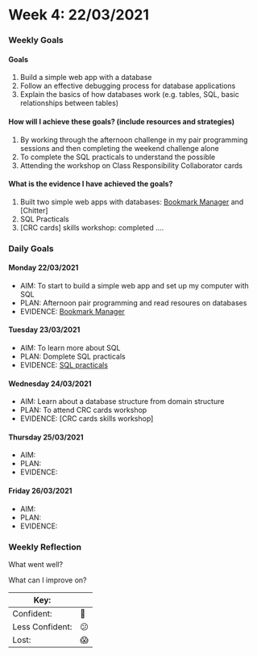 # Week 4: 22/03/2021

### Weekly Goals
#### Goals

1. Build a simple web app with a database
2. Follow an effective debugging process for database applications
3. Explain the basics of how databases work (e.g. tables, SQL, basic relationships between tables)


#### How will I achieve these goals? (include resources and strategies)

1. By working through the afternoon challenge in my pair programming sessions and then completing the weekend challenge alone
2. To complete the SQL practicals to understand the possible
3. Attending the workshop on Class Responsibility Collaborator cards


#### What is the evidence I have achieved the goals?

1. Built two simple web apps with databases: [Bookmark Manager](https://github.com/fg24davies/bookmark_manager) and [Chitter]
2. SQL Practicals
3. [CRC cards] skills workshop: completed ....


### Daily Goals

#### Monday 22/03/2021

- AIM: To start to build a simple web app and set up my computer with SQL
- PLAN: Afternoon pair programming and read resoures on databases
- EVIDENCE: [Bookmark Manager](https://github.com/fg24davies/bookmark_manager)

#### Tuesday 23/03/2021

- AIM: To learn more about SQL
- PLAN: Domplete SQL practicals
- EVIDENCE: [SQL practicals](https://github.com/fg24davies/makers_learning_journey/blob/master/week_4/SQLZoo_Answers.md)

#### Wednesday 24/03/2021

- AIM: Learn about a database structure from domain structure
- PLAN: To attend CRC cards workshop
- EVIDENCE: [CRC cards skills workshop]

#### Thursday 25/03/2021

- AIM:
- PLAN:
- EVIDENCE:

#### Friday 26/03/2021 

- AIM:
- PLAN:
- EVIDENCE:

### Weekly Reflection


What went well?

What can I improve on?


|Key:     ||
|---------------|-----------|
|Confident:     |:dancer:|
|Less Confident:|:confused:  |
|Lost:          |:scream:   |
